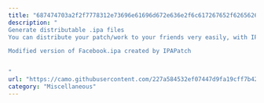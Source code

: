 ```yaml
---
title: "687474703a2f2f7778312e73696e61696d672e636e2f6c617267652f62656265646262356c7931666979617775357133366a32306774303766676d722e6a7067"
description: "
Generate distributable .ipa files
You can distribute your patch/work to your friends very easily, with IPAPatch generated modified version of .ipa files

Modified version of Facebook.ipa created by IPAPatch


"
url: "https://camo.githubusercontent.com/227a584532ef07447d9fa19cff7b42a02c92b5f4b0f7778f245a6a16fec8ea66/687474703a2f2f7778312e73696e61696d672e636e2f6c617267652f62656265646262356c7931666979617775357133366a32306774303766676d722e6a7067"
category: "Miscellaneous"
---
```


